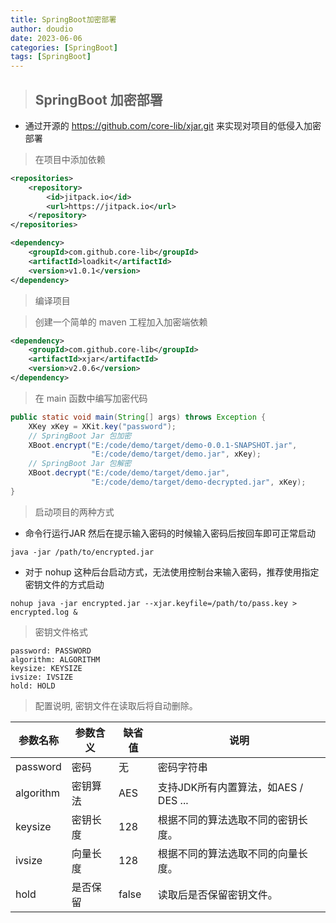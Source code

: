 ```yaml
---
title: SpringBoot加密部署
author: doudio
date: 2023-06-06
categories: [SpringBoot]
tags: [SpringBoot]
---
```


> ## SpringBoot 加密部署

* 通过开源的 https://github.com/core-lib/xjar.git 来实现对项目的低侵入加密部署

> 在项目中添加依赖

```xml
<repositories>
    <repository>
        <id>jitpack.io</id>
        <url>https://jitpack.io</url>
    </repository>
</repositories>

<dependency>
    <groupId>com.github.core-lib</groupId>
    <artifactId>loadkit</artifactId>
    <version>v1.0.1</version>
</dependency>
```

> 编译项目

> 创建一个简单的 maven 工程加入加密端依赖

```xml
<dependency>
    <groupId>com.github.core-lib</groupId>
    <artifactId>xjar</artifactId>
    <version>v2.0.6</version>
</dependency>
```

> 在 main 函数中编写加密代码

```java
public static void main(String[] args) throws Exception {
    XKey xKey = XKit.key("password");
    // SpringBoot Jar 包加密
    XBoot.encrypt("E:/code/demo/target/demo-0.0.1-SNAPSHOT.jar",
                  "E:/code/demo/target/demo.jar", xKey);
    // SpringBoot Jar 包解密
    XBoot.decrypt("E:/code/demo/target/demo.jar", 
                  "E:/code/demo/target/demo-decrypted.jar", xKey);
}
```

> 启动项目的两种方式

* 命令行运行JAR 然后在提示输入密码的时候输入密码后按回车即可正常启动

```shell
java -jar /path/to/encrypted.jar
```

* 对于 nohup 这种后台启动方式，无法使用控制台来输入密码，推荐使用指定密钥文件的方式启动

```shell
nohup java -jar encrypted.jar --xjar.keyfile=/path/to/pass.key > encrypted.log &
```

> 密钥文件格式

```
password: PASSWORD
algorithm: ALGORITHM
keysize: KEYSIZE
ivsize: IVSIZE
hold: HOLD
```

> 配置说明, 密钥文件在读取后将自动删除。

| 参数名称  | 参数含义 | 缺省值 | 说明                                 |
| --------- | -------- | ------ | ------------------------------------ |
| password  | 密码     | 无     | 密码字符串                           |
| algorithm | 密钥算法 | AES    | 支持JDK所有内置算法，如AES / DES ... |
| keysize   | 密钥长度 | 128    | 根据不同的算法选取不同的密钥长度。   |
| ivsize    | 向量长度 | 128    | 根据不同的算法选取不同的向量长度。   |
| hold      | 是否保留 | false  | 读取后是否保留密钥文件。             |